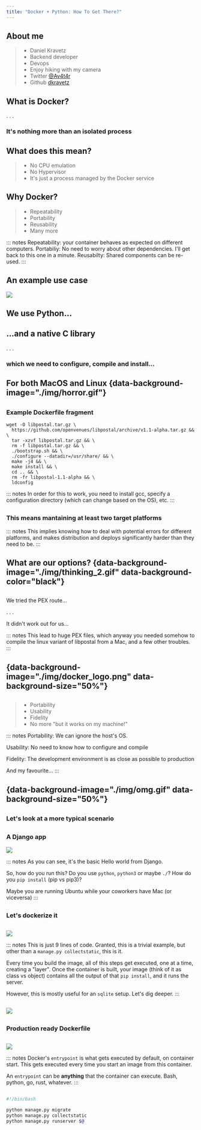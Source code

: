 ```yaml
---
title: "Docker + Python: How To Get There?"
---
```


## About me
> - Daniel Kravetz 
> - Backend developer 
> - Devops 
> - Enjoy hiking with my camera  
> - Twitter [\@Av4t4r](https://twitter.com/Av4t4r)
> - Github [dkravetz](https://github.com/dkravetz)

## What is Docker?

. . .

### It's nothing more than an isolated process

## What does this mean?

> - No CPU emulation 
> - No Hypervisor 
> - It's just a process managed by the Docker service 

## Why Docker?
> - Repeatability 
> - Portability 
> - Reusability 
> - Many more 

::: notes
Repeatability: your container behaves as expected on different computers.
Portabiliy: No need to worry about other dependencies. I'll get back to this one in a minute.
Reusabilty: Shared components can be re-used.
:::

## An example use case
![](img/story_time.gif)

## We use Python...

## ...and a native C library

. . .

### which we need to configure, compile and install...

## For both MacOS and Linux {data-background-image="./img/horror.gif"}

##
### Example Dockerfile fragment

``` {.bash}
wget -O libpostal.tar.gz \ 
  https://github.com/openvenues/libpostal/archive/v1.1-alpha.tar.gz && \
  tar -xzvf libpostal.tar.gz && \
  rm -f libpostal.tar.gz && \
  ./bootstrap.sh && \
  ./configure --datadir=/usr/share/ && \
  make -j4 && \
  make install && \
  cd .. && \
  rm -fr libpostal-1.1-alpha && \
  ldconfig
```

::: notes
In order for this to work, you need to install gcc, specify a configuration directory (which can change based on the OS), etc.
:::

##
### This means mantaining at least two target platforms

::: notes
This implies knowing how to deal with potential errors for different platforms, and makes distribution and deploys significantly harder than they need to be.
:::


## What are our options? {data-background-image="./img/thinking_2.gif" data-background-color="black"}

##

We tried the PEX route...

. . .

It didn't work out for us...

::: notes
This lead to huge PEX files, which anyway you needed somehow to compile the linux variant of libpostal from a Mac, and a few other troubles.
:::

## {data-background-image="./img/docker_logo.png" data-background-size="50%"}

##

> - Portability
> - Usability 
> - Fidelity 
> - No more "but it works on my machine!" 

::: notes
Portability: We can ignore the host's OS.

Usability: No need to know how to configure and compile

Fidelity: The development environment is as close as possible to production

And my favourite...
:::


## {data-background-image="./img/omg.gif" data-background-size="50%"}

##
### Let's look at a more typical scenario

##
### A Django app
![](img/django-hello-world.png)

::: notes
As you can see, it's the basic Hello world from Django.

So, how do you run this? Do you use `python`, `python3` or maybe `./`? How do you `pip install` (pip vs pip3)?

Maybe you are running Ubuntu while your coworkers have Mac (or viceversa)
:::

## 
### Let's dockerize it

##
![](img/django-dockerfile.png)

::: notes
This is just 9 lines of code. Granted, this is a trivial example, but other than a `manage.py collectstatic`, this is it.

Every time you build the image, all of this steps get executed, one at a time, creating a "layer". Once the container is built, your image (think of it as class vs object) contains all the output of that `pip install`, and it runs the server.

However, this is mostly useful for an `sqlite` setup. Let's dig deeper.
:::

##
![](img/dig_deeper.gif)

##
### Production ready Dockerfile


##
![](img/django-dockerfile-prod.png)

::: notes
Docker's `entrypoint` is what gets executed by default, on container start. This gets executed every time you start an image from this container.

An `entrypoint` can be **anything** that the container can execute. Bash, python, go, rust, whatever.
:::

##

~~~ {.bash .numberLines }
#!/bin/bash

python manage.py migrate
python manage.py collectstatic
python manage.py runserver $@
~~~